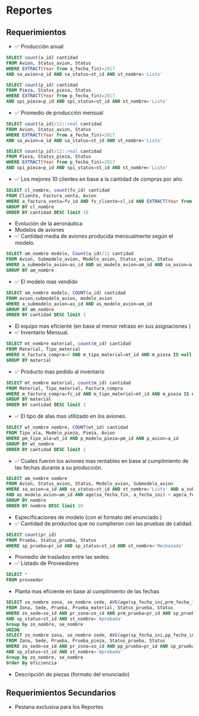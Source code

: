 # Reportes

## Requerimientos
- :white_check_mark:  Producción anual
```sql
SELECT count(a_id) cantidad
FROM Avion, Status_avion, Status
WHERE EXTRACT(Year from a_fecha_fin)=2017
AND sa_avion=a_id AND sa_status=st_id AND st_nombre='Listo'

SELECT count(p_id) cantidad
FROM Pieza, Status_pieza, Status
WHERE EXTRACT(Year from p_fecha_fin)=2017
AND spi_pieza=p_id AND spi_status=st_id AND st_nombre='Listo'
```
- :white_check_mark: Promedio de producción mensual 
```sql
SELECT count(a_id)/12::real cantidad
FROM Avion, Status_avion, Status
WHERE EXTRACT(Year from a_fecha_fin)=2017
AND sa_avion=a_id AND sa_status=st_id AND st_nombre='Listo'

SELECT count(p_id)/12::real cantidad
FROM Pieza, Status_pieza, Status
WHERE EXTRACT(Year from p_fecha_fin)=2017
AND spi_pieza=p_id AND spi_status=st_id AND st_nombre='Listo'
```
- :white_check_mark:  Los mejores 10 clientes en base a la cantidad de compras por año.
```sql
SELECT cl_nombre, count(fv_id) cantidad
FROM Cliente, Factura_venta, Avion
WHERE a_factura_venta=fv_id AND fv_cliente=cl_id AND EXTRACT(Year from fv_fecha)=2017
GROUP BY cl_nombre
ORDER BY cantidad DESC limit 10
```
- Evolución de la aeronáutica 
- Modelos de aviones 
- :white_check_mark:  Cantidad media de aviones producida mensualmente según el modelo. 
```sql
SELECT am_nombre modelo, Count(a_id)/12 cantidad
FROM Avion, Submodelo_avion, Modelo_avion, Status_avion, Status
WHERE a_submodelo_avion=as_id AND as_modelo_avion=am_id AND sa_avion=a_id AND sa_status=st_id AND st_nombre='Listo' AND EXTRACT(Month from sa_fecha_fin)=10 AND EXTRACT(Year from sa_fecha_fin)=2018
GROUP BY am_nombre
```
- :white_check_mark:  El modelo mas vendido 
```sql
SELECT am_nombre modelo, COUNT(a_id) cantidad
FROM avion,submodelo_avion, modelo_avion
WHERE a_submodelo_avion=as_id AND as_modelo_avion=am_id
GROUP BY am_nombre
ORDER BY cantidad DESC limit 1
```
- El equipo mas eficiente (en base al menor retraso en sus asignaciones ) 
- :white_check_mark:  Inventario Mensual.
```sql
SELECT mt_nombre material, count(m_id) cantidad
FROM Material, Tipo_material
WHERE m_factura_compra=0 AND m_tipo_material=mt_id AND m_pieza IS null AND EXTRACT(Month from m_fecha)=05
GROUP BY material
```
- :white_check_mark:  Producto mas pedido al inventario 
```sql
SELECT mt_nombre material, count(m_id) cantidad
FROM Material, Tipo_material, Factura_compra
WHERE m_factura_compra=fc_id AND m_tipo_material=mt_id AND m_pieza IS not null AND EXTRACT(Month from fc_fecha)=05
GROUP BY material
ORDER BY cantidad DESC limit 1
```
- :white_check_mark:  El tipo de alas mas utilizado en los aviones.
```sql
SELECT wt_nombre nombre, COUNT(wt_id) cantidad
FROM Tipo_ala, Modelo_pieza, Pieza, Avion
WHERE pm_tipo_ala=wt_id AND p_modelo_pieza=pm_id AND p_avion=a_id
GROUP BY wt_nombre
ORDER BY cantidad DESC limit 1
```
- :white_check_mark:  Cuales fueron los aviones mas rentables en base al cumplimiento de las fechas durante a su producción. 
```sql
SELECT am_nombre nombre
FROM Avion, Status_avion, Status, Modelo_avion, Submodelo_avion
WHERE sa_avion=a_id AND sa_status=st_id AND st_nombre='Listo' AND a_submodelo_avion=as_id 
AND as_modelo_avion=am_id AND age(sa_fecha_fin, a_fecha_ini) < age(a_fecha_fin, a_fecha_ini)   
GROUP BY nombre 
ORDER BY nombre DESC limit 10
```
- Especificaciones de modelo (con el formato del enunciado ) 
- :white_check_mark:  Cantidad de productos que no cumplieron con las pruebas de calidad.
```sql
SELECT count(pr_id)
FROM Prueba, Status_prueba, Status
WHERE sp_prueba=pr_id AND sp_status=st_id AND st_nombre='Rechazado'
```
- Promedio de traslados entre las sedes. 
- :white_check_mark:  Listado de Proveedores
```sql
SELECT *
FROM proveedor
```
- Planta mas eficiente en base al cumplimiento de las fechas 
```sql
SELECT zo_nombre zona, se_nombre sede, AVG(age(sp_fecha_ini,prm_fecha_ini)-age(prm_fecha_fin,prm_fecha_ini)) eficiencia
FROM Zona, Sede, Prueba, Prueba_material, Status_prueba, Status
WHERE zo_sede=se_id AND pr_zona=zo_id AND prm_prueba=pr_id AND sp_prueba=pr_id 
AND sp_status=st_id AND st_nombre='Aprobada' 
Group by zo_nombre, se_nombre 
UNION
SELECT zo_nombre zona, se_nombre sede, AVG(age(sp_fecha_ini,pp_fecha_ini)-age(pp_fecha_fin, pp_fecha_ini)) eficiencia
FROM Zona, Sede, Prueba, Prueba_pieza, Status_prueba, Status
WHERE zo_sede=se_id AND pr_zona=zo_id AND pp_prueba=pr_id AND sp_prueba=pr_id 
AND sp_status=st_id AND st_nombre='Aprobada' 
Group by zo_nombre, se_nombre
Order By eficiencia
```
- Descripción de piezas (formato del enunciado) 

## Requerimientos Secundarios
- Pestana exclusiva para los Reportes
